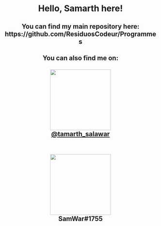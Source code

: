 <h1 align = "center">Hello, Samarth here!<br>
</h1>
<h2 align = "center"> You can find my main repository here: https://github.com/ResiduosCodeur/Programmes </h2>
<h2 align = "center">
You can also find me on: <br> <br>
	<a  href = "https://www.instagram.com/tamarth_salawar/"> 
	<img src = "https://miro.medium.com/max/5363/1*V7GYJQ_4lykfDzOf9q17eA.jpeg" height = "200"> <br>
	@tamarth_salawar
	</a> 
	<br> <br>
</h2>
<h2 align = "center">
	<img src = "https://yt3.ggpht.com/ytc/AAUvwniEUaBNWbH9Pk7A1cmIBdxnYt0YYrgNKx5h8grSMA=s900-c-k-c0x00ffffff-no-rj" height = "200"> <br>
	SamWar#1755
	
</h2>
